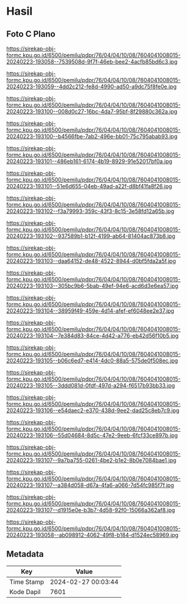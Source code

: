 # Hasil

## Foto C Plano

https://sirekap-obj-formc.kpu.go.id/6500/pemilu/pdpr/76/04/04/10/08/7604041008015-20240223-193058--7539508d-9f7f-46eb-bee2-4acfb85bd6c3.jpg

https://sirekap-obj-formc.kpu.go.id/6500/pemilu/pdpr/76/04/04/10/08/7604041008015-20240223-193059--4dd2c212-fe8d-4990-ad50-a9dc75f8fe0e.jpg

https://sirekap-obj-formc.kpu.go.id/6500/pemilu/pdpr/76/04/04/10/08/7604041008015-20240223-193100--008d0c27-16bc-4da7-95bf-8f29880c362a.jpg

https://sirekap-obj-formc.kpu.go.id/6500/pemilu/pdpr/76/04/04/10/08/7604041008015-20240223-193100--b4566fbe-7ab2-496e-bb01-75c795abab93.jpg

https://sirekap-obj-formc.kpu.go.id/6500/pemilu/pdpr/76/04/04/10/08/7604041008015-20240223-193101--486eb161-6174-4b19-8929-91e52017bf0a.jpg

https://sirekap-obj-formc.kpu.go.id/6500/pemilu/pdpr/76/04/04/10/08/7604041008015-20240223-193101--51e6d655-04eb-49ad-a22f-d8bf41fa8f26.jpg

https://sirekap-obj-formc.kpu.go.id/6500/pemilu/pdpr/76/04/04/10/08/7604041008015-20240223-193102--f3a79993-359c-43f3-8c15-3e58fd12a65b.jpg

https://sirekap-obj-formc.kpu.go.id/6500/pemilu/pdpr/76/04/04/10/08/7604041008015-20240223-193102--937589b1-b12f-4199-ab64-81404ac873b8.jpg

https://sirekap-obj-formc.kpu.go.id/6500/pemilu/pdpr/76/04/04/10/08/7604041008015-20240223-193103--daa64152-de48-4522-8944-d0bf5fda2a5f.jpg

https://sirekap-obj-formc.kpu.go.id/6500/pemilu/pdpr/76/04/04/10/08/7604041008015-20240223-193103--305bc9b6-5bab-49ef-94e6-acd6d3e6ea57.jpg

https://sirekap-obj-formc.kpu.go.id/6500/pemilu/pdpr/76/04/04/10/08/7604041008015-20240223-193104--38959f49-459e-4d14-afef-ef6048ee2e37.jpg

https://sirekap-obj-formc.kpu.go.id/6500/pemilu/pdpr/76/04/04/10/08/7604041008015-20240223-193104--7e384d83-84ce-4d42-a776-eb42d56f10b5.jpg

https://sirekap-obj-formc.kpu.go.id/6500/pemilu/pdpr/76/04/04/10/08/7604041008015-20240223-193105--b06c6ed7-e414-4dc0-88a5-575de0f508ec.jpg

https://sirekap-obj-formc.kpu.go.id/6500/pemilu/pdpr/76/04/04/10/08/7604041008015-20240223-193105--3ddd081d-0fdf-497d-a294-f6517b93bb33.jpg

https://sirekap-obj-formc.kpu.go.id/6500/pemilu/pdpr/76/04/04/10/08/7604041008015-20240223-193106--e54daec2-e370-438d-9ee2-dad25c8eb7c9.jpg

https://sirekap-obj-formc.kpu.go.id/6500/pemilu/pdpr/76/04/04/10/08/7604041008015-20240223-193106--55d04684-8d5c-47e2-9eeb-6fcf33ce897b.jpg

https://sirekap-obj-formc.kpu.go.id/6500/pemilu/pdpr/76/04/04/10/08/7604041008015-20240223-193107--9a7ba755-0261-4be2-b1e2-8b0e7084bae1.jpg

https://sirekap-obj-formc.kpu.go.id/6500/pemilu/pdpr/76/04/04/10/08/7604041008015-20240223-193107--a384d058-d67a-4fa6-a066-7d54fc985f7f.jpg

https://sirekap-obj-formc.kpu.go.id/6500/pemilu/pdpr/76/04/04/10/08/7604041008015-20240223-193107--d1915e0e-b3b7-4d58-92f0-15066a362af8.jpg

https://sirekap-obj-formc.kpu.go.id/6500/pemilu/pdpr/76/04/04/10/08/7604041008015-20240223-193058--ab098912-4062-49f8-b184-d1524ec58969.jpg


## Metadata

| Key        | Value               |
| ---------- | ------------------- |
| Time Stamp | 2024-02-27 00:03:44 |
| Kode Dapil | 7601                |



